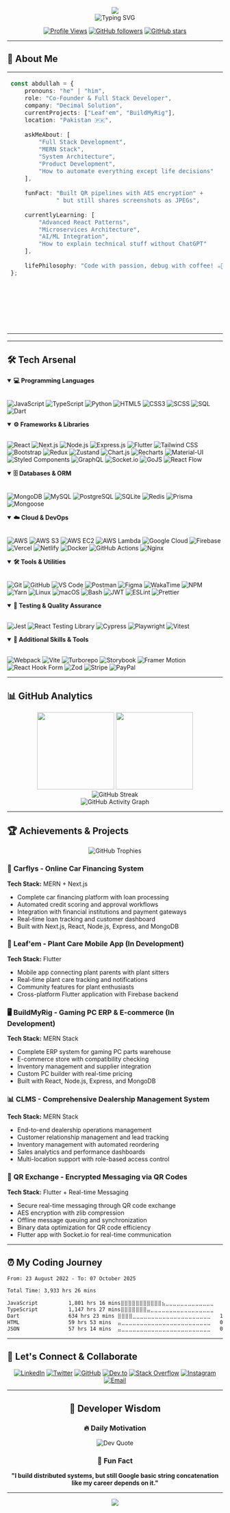 <div align="center">
  <img src="https://capsule-render.vercel.app/api?type=waving&color=0:667eea,100:764ba2&height=300&section=header&text=Abdullah%20Saad&fontSize=80&fontAlign=50&fontAlignY=38&desc=Full-Stack%20Developer%20%7C%20Co-Founder%20at%20Decimal%20Solution&descAlign=50&descAlignY=55&animation=fadeIn" />
</div>

<div align="center">
  <img src="https://readme-typing-svg.demolab.com?font=Fira+Code&size=22&duration=3000&pause=1000&color=58A6FF&center=true&vCenter=true&multiline=true&width=700&height=120&lines=%F0%9F%9A%80+Building+the+future+with+code;%F0%9F%8C%9F+MERN+Stack+Enthusiast;%F0%9F%92%A1+Currently+crafting+Leaf'em+%26+BuildMyRig;%E2%9A%A1+Spaces+over+tabs+forever!;%F0%9F%94%A5+Turning+coffee+into+code+since+2022" alt="Typing SVG" />
</div>

<div align="center">
  
[![Profile Views](https://komarev.com/ghpvc/?username=abdullahsaad5&style=for-the-badge&color=brightgreen)](https://github.com/abdullahsaad5)
[![GitHub followers](https://img.shields.io/github/followers/abdullahsaad5?style=for-the-badge&color=blue)](https://github.com/abdullahsaad5)
[![GitHub stars](https://img.shields.io/github/stars/abdullahsaad5?style=for-the-badge&color=yellow)](https://github.com/abdullahsaad5)

</div>

---

## 🚀 About Me

<table>
<tr>
<td width="55%" valign="top">

```typescript
const abdullah = {
    pronouns: "he" | "him",
    role: "Co-Founder & Full Stack Developer",
    company: "Decimal Solution",
    currentProjects: ["Leaf'em", "BuildMyRig"],
    location: "Pakistan 🇵🇰",
    
    askMeAbout: [
        "Full Stack Development",
        "MERN Stack", 
        "System Architecture",
        "Product Development",
        "How to automate everything except life decisions"
    ],
    
    funFact: "Built QR pipelines with AES encryption" +
             " but still shares screenshots as JPEGs",
    
    currentlyLearning: [
        "Advanced React Patterns",
        "Microservices Architecture", 
        "AI/ML Integration",
        "How to explain technical stuff without ChatGPT"
    ],
    
    lifePhilosophy: "Code with passion, debug with coffee! ☕🐛➡️✨"
};
```

</td>
<td width="45%" valign="top">

<div align="center">
<img src="https://media.giphy.com/media/qgQUggAC3Pfv687qPC/giphy.gif" width="300" alt="Coding"/>
</div>

**Quick Facts:**
- 🔭 Co-Founder at **Decimal Solution**
- 🌱 Building **Leaf'em** & **BuildMyRig**
- 💬 Ask me about **MERN Stack**
- ⚡ **3,563+ hours** of coding (and counting...)
- 🎯 **50.08%** JS, **25.97%** TS *(Updated via WakaTime)*
- 🏆 Leading teams & running SCRUMs
- 🤖 Built family trees but can't trace the root of own problems

</td>
</tr>
</table>

---

## 🛠️ Tech Arsenal

<details open>
<summary><b>💻 Programming Languages</b></summary>
<br>

![JavaScript](https://img.shields.io/badge/-JavaScript%20(ES6+)-F7DF1E?style=for-the-badge&logo=javascript&logoColor=black)
![TypeScript](https://img.shields.io/badge/-TypeScript-3178C6?style=for-the-badge&logo=typescript&logoColor=white)
![Python](https://img.shields.io/badge/-Python-3776AB?style=for-the-badge&logo=python&logoColor=white)
![HTML5](https://img.shields.io/badge/-HTML5-E34F26?style=for-the-badge&logo=html5&logoColor=white)
![CSS3](https://img.shields.io/badge/-CSS3-1572B6?style=for-the-badge&logo=css3&logoColor=white)
![SCSS](https://img.shields.io/badge/-SCSS-CC6699?style=for-the-badge&logo=sass&logoColor=white)
![SQL](https://img.shields.io/badge/-SQL-4479A1?style=for-the-badge&logo=mysql&logoColor=white)
![Dart](https://img.shields.io/badge/-Dart-0175C2?style=for-the-badge&logo=dart&logoColor=white)

</details>

<details open>
<summary><b>⚙️ Frameworks & Libraries</b></summary>
<br>

![React](https://img.shields.io/badge/-React.js-61DAFB?style=for-the-badge&logo=react&logoColor=black)
![Next.js](https://img.shields.io/badge/-Next.js-000000?style=for-the-badge&logo=next.js&logoColor=white)
![Node.js](https://img.shields.io/badge/-Node.js-339933?style=for-the-badge&logo=node.js&logoColor=white)
![Express.js](https://img.shields.io/badge/-Express.js-000000?style=for-the-badge&logo=express&logoColor=white)
![Flutter](https://img.shields.io/badge/-Flutter-02569B?style=for-the-badge&logo=flutter&logoColor=white)
![Tailwind CSS](https://img.shields.io/badge/-Tailwind_CSS-38B2AC?style=for-the-badge&logo=tailwind-css&logoColor=white)
![Bootstrap](https://img.shields.io/badge/-Bootstrap-7952B3?style=for-the-badge&logo=bootstrap&logoColor=white)
![Redux](https://img.shields.io/badge/-Redux-764ABC?style=for-the-badge&logo=redux&logoColor=white)
![Zustand](https://img.shields.io/badge/-Zustand-FF6B6B?style=for-the-badge&logo=react&logoColor=white)
![Chart.js](https://img.shields.io/badge/-Chart.js-FF6384?style=for-the-badge&logo=chart.js&logoColor=white)
![Recharts](https://img.shields.io/badge/-Recharts-8884D8?style=for-the-badge&logo=react&logoColor=white)
![Material-UI](https://img.shields.io/badge/-Material--UI-0081CB?style=for-the-badge&logo=material-ui&logoColor=white)
![Styled Components](https://img.shields.io/badge/-Styled_Components-DB7093?style=for-the-badge&logo=styled-components&logoColor=white)
![GraphQL](https://img.shields.io/badge/-GraphQL-E10098?style=for-the-badge&logo=graphql&logoColor=white)
![Socket.io](https://img.shields.io/badge/-Socket.io-010101?style=for-the-badge&logo=socket.io&logoColor=white)
![GoJS](https://img.shields.io/badge/-GoJS-00ADD8?style=for-the-badge&logo=go&logoColor=white)
![React Flow](https://img.shields.io/badge/-React_Flow-FF6B6B?style=for-the-badge&logo=react&logoColor=white)

</details>

<details open>
<summary><b>🗄️ Databases & ORM</b></summary>
<br>

![MongoDB](https://img.shields.io/badge/-MongoDB-47A248?style=for-the-badge&logo=mongodb&logoColor=white)
![MySQL](https://img.shields.io/badge/-MySQL-4479A1?style=for-the-badge&logo=mysql&logoColor=white)
![PostgreSQL](https://img.shields.io/badge/-PostgreSQL-336791?style=for-the-badge&logo=postgresql&logoColor=white)
![SQLite](https://img.shields.io/badge/-SQLite-003B57?style=for-the-badge&logo=sqlite&logoColor=white)
![Redis](https://img.shields.io/badge/-Redis-DC382D?style=for-the-badge&logo=redis&logoColor=white)
![Prisma](https://img.shields.io/badge/-Prisma-2D3748?style=for-the-badge&logo=prisma&logoColor=white)
![Mongoose](https://img.shields.io/badge/-Mongoose-880000?style=for-the-badge&logo=mongoose&logoColor=white)

</details>

<details open>
<summary><b>☁️ Cloud & DevOps</b></summary>
<br>

![AWS](https://img.shields.io/badge/-AWS-232F3E?style=for-the-badge&logo=amazon-aws&logoColor=white)
![AWS S3](https://img.shields.io/badge/-AWS_S3-569A31?style=for-the-badge&logo=amazon-s3&logoColor=white)
![AWS EC2](https://img.shields.io/badge/-AWS_EC2-FF9900?style=for-the-badge&logo=amazon-ec2&logoColor=white)
![AWS Lambda](https://img.shields.io/badge/-AWS_Lambda-FF9900?style=for-the-badge&logo=aws-lambda&logoColor=white)
![Google Cloud](https://img.shields.io/badge/-Google_Cloud-4285F4?style=for-the-badge&logo=google-cloud&logoColor=white)
![Firebase](https://img.shields.io/badge/-Firebase-FFCA28?style=for-the-badge&logo=firebase&logoColor=black)
![Vercel](https://img.shields.io/badge/-Vercel-000000?style=for-the-badge&logo=vercel&logoColor=white)
![Netlify](https://img.shields.io/badge/-Netlify-00C7B7?style=for-the-badge&logo=netlify&logoColor=white)
![Docker](https://img.shields.io/badge/-Docker-2496ED?style=for-the-badge&logo=docker&logoColor=white)
![GitHub Actions](https://img.shields.io/badge/-GitHub_Actions-2088FF?style=for-the-badge&logo=github-actions&logoColor=white)
![Nginx](https://img.shields.io/badge/-Nginx-009639?style=for-the-badge&logo=nginx&logoColor=white)

</details>

<details open>
<summary><b>🛠️ Tools & Utilities</b></summary>
<br>

![Git](https://img.shields.io/badge/-Git-F05032?style=for-the-badge&logo=git&logoColor=white)
![GitHub](https://img.shields.io/badge/-GitHub-181717?style=for-the-badge&logo=github&logoColor=white)
![VS Code](https://img.shields.io/badge/-VS_Code-007ACC?style=for-the-badge&logo=visual-studio-code&logoColor=white)
![Postman](https://img.shields.io/badge/-Postman-FF6C37?style=for-the-badge&logo=postman&logoColor=white)
![Figma](https://img.shields.io/badge/-Figma-F24E1E?style=for-the-badge&logo=figma&logoColor=white)
![WakaTime](https://img.shields.io/badge/-WakaTime-000000?style=for-the-badge&logo=wakatime&logoColor=white)
![NPM](https://img.shields.io/badge/-NPM-CB3837?style=for-the-badge&logo=npm&logoColor=white)
![Yarn](https://img.shields.io/badge/-Yarn-2C8EBB?style=for-the-badge&logo=yarn&logoColor=white)
![Linux](https://img.shields.io/badge/-Linux-FCC624?style=for-the-badge&logo=linux&logoColor=black)
![macOS](https://img.shields.io/badge/-macOS-000000?style=for-the-badge&logo=apple&logoColor=white)
![Bash](https://img.shields.io/badge/-Bash-4EAA25?style=for-the-badge&logo=gnu-bash&logoColor=white)
![JWT](https://img.shields.io/badge/-JWT-000000?style=for-the-badge&logo=json-web-tokens&logoColor=white)
![ESLint](https://img.shields.io/badge/-ESLint-4B32C3?style=for-the-badge&logo=eslint&logoColor=white)
![Prettier](https://img.shields.io/badge/-Prettier-F7B93E?style=for-the-badge&logo=prettier&logoColor=black)

</details>

<details open>
<summary><b>🧪 Testing & Quality Assurance</b></summary>
<br>

![Jest](https://img.shields.io/badge/-Jest-C21325?style=for-the-badge&logo=jest&logoColor=white)
![React Testing Library](https://img.shields.io/badge/-React_Testing_Library-E33332?style=for-the-badge&logo=testing-library&logoColor=white)
![Cypress](https://img.shields.io/badge/-Cypress-17202C?style=for-the-badge&logo=cypress&logoColor=white)
![Playwright](https://img.shields.io/badge/-Playwright-2EAD33?style=for-the-badge&logo=playwright&logoColor=white)
![Vitest](https://img.shields.io/badge/-Vitest-6E9F18?style=for-the-badge&logo=vitest&logoColor=white)

</details>

<details open>
<summary><b>🎯 Additional Skills & Tools</b></summary>
<br>

![Webpack](https://img.shields.io/badge/-Webpack-8DD6F9?style=for-the-badge&logo=webpack&logoColor=black)
![Vite](https://img.shields.io/badge/-Vite-646CFF?style=for-the-badge&logo=vite&logoColor=white)
![Turborepo](https://img.shields.io/badge/-Turborepo-EF4444?style=for-the-badge&logo=turborepo&logoColor=white)
![Storybook](https://img.shields.io/badge/-Storybook-FF4785?style=for-the-badge&logo=storybook&logoColor=white)
![Framer Motion](https://img.shields.io/badge/-Framer_Motion-0055FF?style=for-the-badge&logo=framer&logoColor=white)
![React Hook Form](https://img.shields.io/badge/-React_Hook_Form-EC5990?style=for-the-badge&logo=reacthookform&logoColor=white)
![Zod](https://img.shields.io/badge/-Zod-3E67B1?style=for-the-badge&logo=zod&logoColor=white)
![Stripe](https://img.shields.io/badge/-Stripe-008CDD?style=for-the-badge&logo=stripe&logoColor=white)
![PayPal](https://img.shields.io/badge/-PayPal-00457C?style=for-the-badge&logo=paypal&logoColor=white)

</details>

---

## 📊 GitHub Analytics

<div align="center">
  <img height="180em" src="https://github-readme-stats.vercel.app/api?username=abdullahsaad5&show_icons=true&theme=tokyonight&include_all_commits=true&count_private=true&hide_border=true"/>
  <img height="180em" src="https://github-readme-stats.vercel.app/api/top-langs/?username=abdullahsaad5&layout=compact&langs_count=8&theme=tokyonight&hide_border=true"/>
</div>

<div align="center">
  <img src="https://streak-stats.demolab.com/?user=abdullahsaad5&theme=tokyonight&hide_border=true" alt="GitHub Streak" />
</div>

<div align="center">
  <img src="https://github-readme-activity-graph.vercel.app/graph?username=abdullahsaad5&theme=tokyo-night&hide_border=true" alt="GitHub Activity Graph" />
</div>

---

## 🏆 Achievements & Projects

<div align="center">
  <img src="https://github-profile-trophy.vercel.app/?username=abdullahsaad5&theme=tokyonight&no-frame=true&no-bg=false&margin-w=4&row=2" alt="GitHub Trophies" />
</div>

### 🚗 **Carflys** - Online Car Financing System
**Tech Stack:** MERN + Next.js
- Complete car financing platform with loan processing
- Automated credit scoring and approval workflows
- Integration with financial institutions and payment gateways
- Real-time loan tracking and customer dashboard
- Built with Next.js, React, Node.js, Express, and MongoDB

### 🌿 **Leaf'em** - Plant Care Mobile App (In Development)
**Tech Stack:** Flutter
- Mobile app connecting plant parents with plant sitters
- Real-time plant care tracking and notifications
- Community features for plant enthusiasts
- Cross-platform Flutter application with Firebase backend

### 🖥️ **BuildMyRig** - Gaming PC ERP & E-commerce (In Development)
**Tech Stack:** MERN Stack
- Complete ERP system for gaming PC parts warehouse
- E-commerce store with compatibility checking
- Inventory management and supplier integration
- Custom PC builder with real-time pricing
- Built with React, Node.js, Express, and MongoDB

### 📊 **CLMS** - Comprehensive Dealership Management System
**Tech Stack:** MERN Stack
- End-to-end dealership operations management
- Customer relationship management and lead tracking
- Inventory management with automated reordering
- Sales analytics and performance dashboards
- Multi-location support with role-based access control

### 🔐 **QR Exchange** - Encrypted Messaging via QR Codes
**Tech Stack:** Flutter + Real-time Messaging
- Secure real-time messaging through QR code exchange
- AES encryption with zlib compression
- Offline message queuing and synchronization
- Binary data optimization for QR code efficiency
- Flutter app with Socket.io for real-time communication

---

## ⏰ My Coding Journey

<!--START_SECTION:waka-->

```txt
From: 23 August 2022 - To: 07 October 2025

Total Time: 3,933 hrs 26 mins

JavaScript          1,801 hrs 16 mins⣿⣿⣿⣿⣿⣿⣿⣿⣿⣿⣿⣦⣀⣀⣀⣀⣀⣀⣀⣀⣀⣀⣀⣀⣀   45.79 %
TypeScript          1,147 hrs 27 mins⣿⣿⣿⣿⣿⣿⣿⣤⣀⣀⣀⣀⣀⣀⣀⣀⣀⣀⣀⣀⣀⣀⣀⣀⣀   29.17 %
Dart                634 hrs 23 mins ⣿⣿⣿⣿⣀⣀⣀⣀⣀⣀⣀⣀⣀⣀⣀⣀⣀⣀⣀⣀⣀⣀⣀⣀⣀   16.13 %
HTML                59 hrs 53 mins  ⣤⣀⣀⣀⣀⣀⣀⣀⣀⣀⣀⣀⣀⣀⣀⣀⣀⣀⣀⣀⣀⣀⣀⣀⣀   01.52 %
JSON                57 hrs 14 mins  ⣤⣀⣀⣀⣀⣀⣀⣀⣀⣀⣀⣀⣀⣀⣀⣀⣀⣀⣀⣀⣀⣀⣀⣀⣀   01.46 %
```

<!--END_SECTION:waka-->

---

## 🤝 Let's Connect & Collaborate

<div align="center">

[![LinkedIn](https://img.shields.io/badge/-Abdullah%20Saad-0077B5?style=for-the-badge&logo=linkedin&logoColor=white)](https://linkedin.com/in/abdullahsaad5)
[![Twitter](https://img.shields.io/badge/-@abdullahsaad5t-1DA1F2?style=for-the-badge&logo=twitter&logoColor=white)](https://twitter.com/abdullahsaad5t)
[![GitHub](https://img.shields.io/badge/-abdullahsaad5-181717?style=for-the-badge&logo=github&logoColor=white)](https://github.com/abdullahsaad5)
[![Dev.to](https://img.shields.io/badge/-abdullahsaad5-0A0A0A?style=for-the-badge&logo=dev.to&logoColor=white)](https://dev.to/abdullahsaad5)
[![Stack Overflow](https://img.shields.io/badge/-Abdullah%20Saad-FE7A16?style=for-the-badge&logo=stack-overflow&logoColor=white)](https://stackoverflow.com/users/17722487/syed-abdullah-saad)
[![Instagram](https://img.shields.io/badge/-@syed__abdullah__saad-E4405F?style=for-the-badge&logo=instagram&logoColor=white)](https://instagram.com/syed_abdullah_saad)
[![Email](https://img.shields.io/badge/-Email-D14836?style=for-the-badge&logo=gmail&logoColor=white)](mailto:syedabdulahsaad1@gmail.com)

</div>

---

<div align="center">

## 💭 Developer Wisdom

<div align="center" width="100%">

### 🔥 Daily Motivation
<img src="https://quotes-github-readme.vercel.app/api?type=vertical&theme=tokyonight" alt="Dev Quote"/>

### 🎯 Fun Fact
**"I build distributed systems, but still Google basic string concatenation like my career depends on it."**

</div>

</div>

---

<div align="center">
  <img src="https://capsule-render.vercel.app/api?type=waving&color=0:667eea,100:764ba2&height=120&section=footer&text=Thanks%20for%20visiting!&fontSize=24&fontAlign=50&fontAlignY=70&animation=fadeIn" />
</div>

</div>
